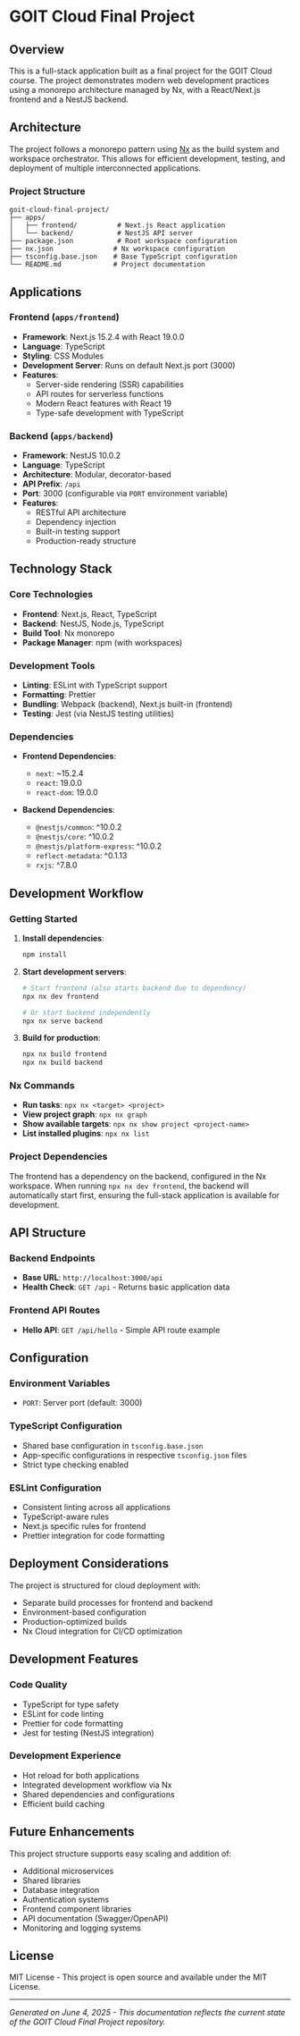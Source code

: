 # GOIT Cloud Final Project

## Overview

This is a full-stack application built as a final project for the GOIT Cloud course. The project demonstrates modern web development practices using a monorepo architecture managed by Nx, with a React/Next.js frontend and a NestJS backend.

## Architecture

The project follows a monorepo pattern using [Nx](https://nx.dev) as the build system and workspace orchestrator. This allows for efficient development, testing, and deployment of multiple interconnected applications.

### Project Structure

```
goit-cloud-final-project/
├── apps/
│   ├── frontend/          # Next.js React application
│   └── backend/           # NestJS API server
├── package.json           # Root workspace configuration
├── nx.json               # Nx workspace configuration
├── tsconfig.base.json    # Base TypeScript configuration
└── README.md             # Project documentation
```

## Applications

### Frontend (`apps/frontend`)
- **Framework**: Next.js 15.2.4 with React 19.0.0
- **Language**: TypeScript
- **Styling**: CSS Modules
- **Development Server**: Runs on default Next.js port (3000)
- **Features**:
  - Server-side rendering (SSR) capabilities
  - API routes for serverless functions
  - Modern React features with React 19
  - Type-safe development with TypeScript

### Backend (`apps/backend`)
- **Framework**: NestJS 10.0.2
- **Language**: TypeScript
- **Architecture**: Modular, decorator-based
- **API Prefix**: `/api`
- **Port**: 3000 (configurable via `PORT` environment variable)
- **Features**:
  - RESTful API architecture
  - Dependency injection
  - Built-in testing support
  - Production-ready structure

## Technology Stack

### Core Technologies
- **Frontend**: Next.js, React, TypeScript
- **Backend**: NestJS, Node.js, TypeScript
- **Build Tool**: Nx monorepo
- **Package Manager**: npm (with workspaces)

### Development Tools
- **Linting**: ESLint with TypeScript support
- **Formatting**: Prettier
- **Bundling**: Webpack (backend), Next.js built-in (frontend)
- **Testing**: Jest (via NestJS testing utilities)

### Dependencies
- **Frontend Dependencies**:
  - `next`: ~15.2.4
  - `react`: 19.0.0
  - `react-dom`: 19.0.0

- **Backend Dependencies**:
  - `@nestjs/common`: ^10.0.2
  - `@nestjs/core`: ^10.0.2
  - `@nestjs/platform-express`: ^10.0.2
  - `reflect-metadata`: ^0.1.13
  - `rxjs`: ^7.8.0

## Development Workflow

### Getting Started

1. **Install dependencies**:
   ```bash
   npm install
   ```

2. **Start development servers**:
   ```bash
   # Start frontend (also starts backend due to dependency)
   npx nx dev frontend
   
   # Or start backend independently
   npx nx serve backend
   ```

3. **Build for production**:
   ```bash
   npx nx build frontend
   npx nx build backend
   ```

### Nx Commands

- **Run tasks**: `npx nx <target> <project>`
- **View project graph**: `npx nx graph`
- **Show available targets**: `npx nx show project <project-name>`
- **List installed plugins**: `npx nx list`

### Project Dependencies

The frontend has a dependency on the backend, configured in the Nx workspace. When running `npx nx dev frontend`, the backend will automatically start first, ensuring the full-stack application is available for development.

## API Structure

### Backend Endpoints
- **Base URL**: `http://localhost:3000/api`
- **Health Check**: `GET /api` - Returns basic application data

### Frontend API Routes
- **Hello API**: `GET /api/hello` - Simple API route example

## Configuration

### Environment Variables
- `PORT`: Server port (default: 3000)

### TypeScript Configuration
- Shared base configuration in `tsconfig.base.json`
- App-specific configurations in respective `tsconfig.json` files
- Strict type checking enabled

### ESLint Configuration
- Consistent linting across all applications
- TypeScript-aware rules
- Next.js specific rules for frontend
- Prettier integration for code formatting

## Deployment Considerations

The project is structured for cloud deployment with:
- Separate build processes for frontend and backend
- Environment-based configuration
- Production-optimized builds
- Nx Cloud integration for CI/CD optimization

## Development Features

### Code Quality
- TypeScript for type safety
- ESLint for code linting
- Prettier for code formatting
- Jest for testing (NestJS integration)

### Development Experience
- Hot reload for both applications
- Integrated development workflow via Nx
- Shared dependencies and configurations
- Efficient build caching

## Future Enhancements

This project structure supports easy scaling and addition of:
- Additional microservices
- Shared libraries
- Database integration
- Authentication systems
- Frontend component libraries
- API documentation (Swagger/OpenAPI)
- Monitoring and logging systems

## License

MIT License - This project is open source and available under the MIT License.

---

*Generated on June 4, 2025 - This documentation reflects the current state of the GOIT Cloud Final Project repository.*
